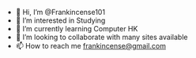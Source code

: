 - 👋 Hi, I’m @Frankincense101
- 👀 I’m interested in Studying
- 🌱 I’m currently learning Computer HK
- 💞️ I’m looking to collaborate with many sites available 
- 📫 How to reach me frankincense@gmail.com

<!---
Frankincense101/Frankincense101 is a ✨ special ✨ repository because its `README.md` (this file) appears on your GitHub profile.
You can click the Preview link to take a look at your changes.
--->
